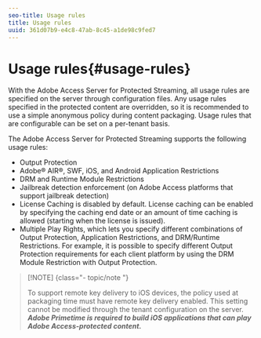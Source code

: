 ```yaml
---
seo-title: Usage rules
title: Usage rules
uuid: 361d07b9-e4c8-47ab-8c45-a1de98c9fed7
---
```


# Usage rules{#usage-rules}

With the Adobe Access Server for Protected Streaming, all usage rules are specified on the server through configuration files. Any usage rules specified in the protected content are overridden, so it is recommended to use a simple anonymous policy during content packaging. Usage rules that are configurable can be set on a per-tenant basis.

The Adobe Access Server for Protected Streaming supports the following usage rules:

* Output Protection 
* Adobe® AIR®, SWF, iOS, and Android Application Restrictions 
* DRM and Runtime Module Restrictions 
* Jailbreak detection enforcement (on Adobe Access platforms that support jailbreak detection) 
* License Caching is disabled by default. License caching can be enabled by specifying the caching end date or an amount of time caching is allowed (starting when the license is issued). 
* Multiple Play Rights, which lets you specify different combinations of Output Protection, Application Restrictions, and DRM/Runtime Restrictions. For example, it is possible to specify different Output Protection requirements for each client platform by using the DRM Module Restriction with Output Protection.

>[!NOTE] {class="- topic/note "}
>
>To support remote key delivery to iOS devices, the policy used at packaging time must have remote key delivery enabled. This setting cannot be modified through the tenant configuration on the server. ***Adobe Primetime is required to build iOS applications that can play Adobe Access-protected content.***

